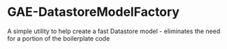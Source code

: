 # GAE-DatastoreModelFactory
A simple utility to help create a fast Datastore model - eliminates the need for a portion of the boilerplate code
